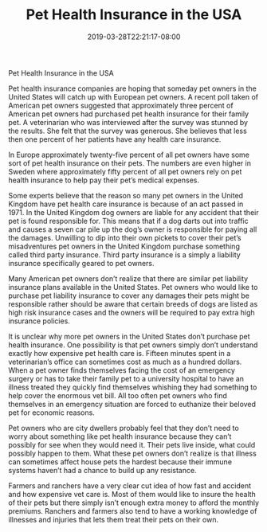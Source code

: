 ﻿---
title: "Pet Health Insurance in the USA"
date: 2019-03-28T22:21:17-08:00
description: "pet health care Tips for Web Success"
featured_image: "/images/pet health care.jpg"
tags: ["pet health care"]
---

Pet Health Insurance in the USA

Pet health insurance companies are hoping that someday pet owners in the United States will catch up with European pet owners. A recent poll taken of American pet owners suggested that approximately three percent of American pet owners had purchased pet health insurance for their family pet. A veterinarian who was interviewed after the survey was stunned by the results. She felt that the survey was generous. She believes that less then one percent of her patients have any health care insurance.

In Europe approximately twenty-five percent of all pet owners have some sort of pet health insurance on their pets. The numbers are even higher in Sweden where approximately fifty percent of all pet owners rely on pet health insurance to help pay their pet’s medical expenses.

Some experts believe that the reason so many pet owners in the United Kingdom have pet health care insurance is because of an act passed in 1971. In the United Kingdom dog owners are liable for any accident that their pet is found responsible for. This means that if a dog darts out into traffic and causes a seven car pile up the dog’s owner is responsible for paying all the damages. Unwilling to dip into their own pickets to cover their pet’s misadventures pet owners in the United Kingdom purchase something called third party insurance. Third party insurance is a simply a liability insurance specifically geared to pet owners.

Many American pet owners don’t realize that there are similar pet liability insurance plans available in the United States. Pet owners who would like to purchase pet liability insurance to cover any damages their pets might be responsible rather should be aware that certain breeds of dogs are listed as high risk insurance cases and the owners will be required to pay extra high insurance policies.

It is unclear why more pet owners in the United States don’t purchase pet health insurance. One possibility is that pet owners simply don’t understand exactly how expensive pet health care is. Fifteen minutes spent in a veterinarian’s office can sometimes cost as much as a hundred dollars. When a pet owner finds themselves facing the cost of an emergency surgery or has to take their family pet to a university hospital to have an illness treated they quickly find themselves whishing they had something to help cover the enormous vet bill. All too often pet owners who find themselves in an emergency situation are forced to euthanize their beloved pet for economic reasons.

Pet owners who are city dwellers probably feel that they don’t need to worry about something like pet health insurance because they can’t possibly for see when they would need it. Their pets live inside, what could possibly happen to them. What these pet owners don’t realize is that illness can sometimes affect house pets the hardest because their immune systems haven’t had a chance to build up any resistance.

Farmers and ranchers have a very clear cut idea of how fast and accident and how expensive vet care is. Most of them would like to insure the health of their pets but there simply isn’t enough extra money to afford the monthly premiums. Ranchers and farmers also tend to have a working knowledge of illnesses and injuries that lets them treat their pets on their own.

